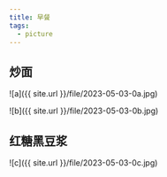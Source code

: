 ```yaml
---
title: 早餐
tags:
  - picture
---
```


## 炒面

![a]({{ site.url }}/file/2023-05-03-0a.jpg)

![b]({{ site.url }}/file/2023-05-03-0b.jpg)

## 红糖黑豆浆

![c]({{ site.url }}/file/2023-05-03-0c.jpg)